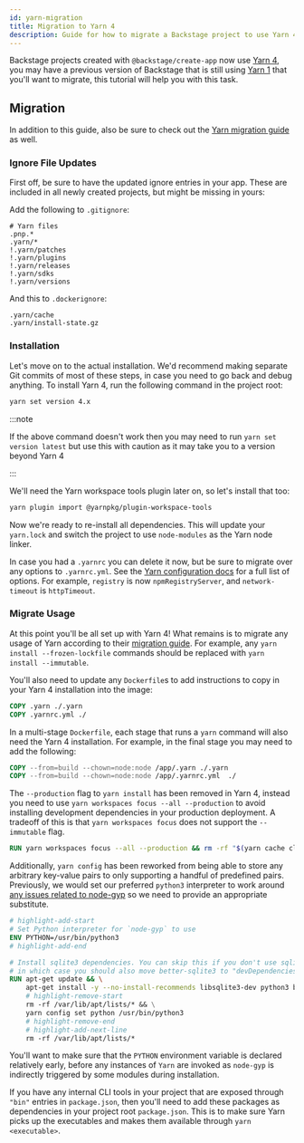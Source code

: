 ```yaml
---
id: yarn-migration
title: Migration to Yarn 4
description: Guide for how to migrate a Backstage project to use Yarn 4
---
```


Backstage projects created with `@backstage/create-app` now use [Yarn 4](https://yarnpkg.com/), you may have a previous version of Backstage that is still using [Yarn 1](https://classic.yarnpkg.com/) that you'll want to migrate, this tutorial will help you with this task.

## Migration

In addition to this guide, also be sure to check out the [Yarn migration guide](https://yarnpkg.com/getting-started/migration) as well.

### Ignore File Updates

First off, be sure to have the updated ignore entries in your app. These are included in all newly created projects, but might be missing in yours:

Add the following to `.gitignore`:

```gitignore
# Yarn files
.pnp.*
.yarn/*
!.yarn/patches
!.yarn/plugins
!.yarn/releases
!.yarn/sdks
!.yarn/versions
```

And this to `.dockerignore`:

```gitignore
.yarn/cache
.yarn/install-state.gz
```

### Installation

Let's move on to the actual installation. We'd recommend making separate Git commits of most of these steps, in case you need to go back and debug anything. To install Yarn 4, run the following command in the project root:

```bash
yarn set version 4.x
```

:::note

If the above command doesn't work then you may need to run `yarn set version latest` but use this with caution as it may take you to a version beyond Yarn 4

:::

We'll need the Yarn workspace tools plugin later on, so let's install that too:

```bash
yarn plugin import @yarnpkg/plugin-workspace-tools
```

Now we're ready to re-install all dependencies. This will update your `yarn.lock` and switch the project to use `node-modules` as the Yarn node linker.

In case you had a `.yarnrc` you can delete it now, but be sure to migrate over any options to `.yarnrc.yml`. See the [Yarn configuration docs](https://yarnpkg.com/configuration/manifest) for a full list of options. For example, `registry` is now `npmRegistryServer`, and `network-timeout` is `httpTimeout`.

### Migrate Usage

At this point you'll be all set up with Yarn 4! What remains is to migrate any usage of Yarn according to their [migration guide](https://yarnpkg.com/getting-started/migration). For example, any `yarn install --frozen-lockfile` commands should be replaced with `yarn install --immutable`.

You'll also need to update any `Dockerfile`s to add instructions to copy in your Yarn 4 installation into the image:

```Dockerfile
COPY .yarn ./.yarn
COPY .yarnrc.yml ./
```

In a multi-stage `Dockerfile`, each stage that runs a `yarn` command will also need the Yarn 4 installation. For example, in the final stage you may need to add the following:

```Dockerfile
COPY --from=build --chown=node:node /app/.yarn ./.yarn
COPY --from=build --chown=node:node /app/.yarnrc.yml  ./
```

The `--production` flag to `yarn install` has been removed in Yarn 4, instead you need to use `yarn workspaces focus --all --production` to avoid installing development dependencies in your production deployment. A tradeoff of this is that `yarn workspaces focus` does not support the `--immutable` flag.

```Dockerfile
RUN yarn workspaces focus --all --production && rm -rf "$(yarn cache clean)"
```

Additionally, `yarn config` has been reworked from being able to store any arbitrary key-value pairs to only supporting a handful of predefined pairs. Previously, we would set our preferred `python3` interpreter to work around [any issues related to node-gyp](https://github.com/backstage/backstage/issues/11583) so we need to provide an appropriate substitute.

```Dockerfile
# highlight-add-start
# Set Python interpreter for `node-gyp` to use
ENV PYTHON=/usr/bin/python3
# highlight-add-end

# Install sqlite3 dependencies. You can skip this if you don't use sqlite3 in the image,
# in which case you should also move better-sqlite3 to "devDependencies" in package.json.
RUN apt-get update && \
    apt-get install -y --no-install-recommends libsqlite3-dev python3 build-essential && \
    # highlight-remove-start
    rm -rf /var/lib/apt/lists/* && \
    yarn config set python /usr/bin/python3
    # highlight-remove-end
    # highlight-add-next-line
    rm -rf /var/lib/apt/lists/*
```

You'll want to make sure that the `PYTHON` environment variable is declared relatively early, before any instances of `Yarn` are invoked as `node-gyp` is indirectly triggered by some modules during installation.

If you have any internal CLI tools in your project that are exposed through `"bin"` entries in `package.json`, then you'll need to add these packages as dependencies in your project root `package.json`. This is to make sure Yarn picks up the executables and makes them available through `yarn <executable>`.
